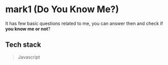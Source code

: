 # mark1 (Do You Know Me?)

It has few basic questions related to me, you can answer then and check if **you know me or not**?

## Tech stack
> Javascript
